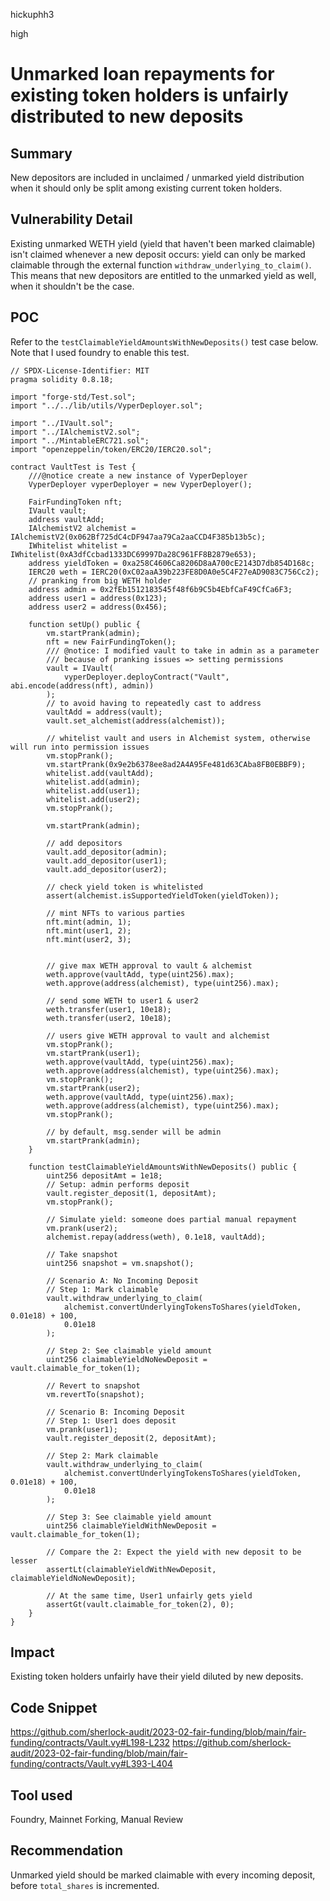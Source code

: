 hickuphh3

high

# Unmarked loan repayments for existing token holders is unfairly distributed to new deposits

## Summary
New depositors are included in unclaimed / unmarked yield distribution when it should only be split among existing current token holders.
 
## Vulnerability Detail
Existing unmarked WETH yield (yield that haven't been marked claimable) isn't claimed whenever a new deposit occurs: yield can only be marked claimable through the external function `withdraw_underlying_to_claim()`. This means that new depositors are entitled to the unmarked yield as well, when it shouldn't be the case.

## POC
Refer to the `testClaimableYieldAmountsWithNewDeposits()` test case below. Note that I used foundry to enable this test.

```solidity
// SPDX-License-Identifier: MIT
pragma solidity 0.8.18;

import "forge-std/Test.sol";
import "../../lib/utils/VyperDeployer.sol";

import "../IVault.sol";
import "../IAlchemistV2.sol";
import "../MintableERC721.sol";
import "openzeppelin/token/ERC20/IERC20.sol";

contract VaultTest is Test {
    ///@notice create a new instance of VyperDeployer
    VyperDeployer vyperDeployer = new VyperDeployer();

    FairFundingToken nft;
    IVault vault;
    address vaultAdd;
    IAlchemistV2 alchemist = IAlchemistV2(0x062Bf725dC4cDF947aa79Ca2aaCCD4F385b13b5c);
    IWhitelist whitelist = IWhitelist(0xA3dfCcbad1333DC69997Da28C961FF8B2879e653);
    address yieldToken = 0xa258C4606Ca8206D8aA700cE2143D7db854D168c;
    IERC20 weth = IERC20(0xC02aaA39b223FE8D0A0e5C4F27eAD9083C756Cc2);
    // pranking from big WETH holder
    address admin = 0x2fEb1512183545f48f6b9C5b4EbfCaF49CfCa6F3;
    address user1 = address(0x123);
    address user2 = address(0x456);
    
    function setUp() public {
        vm.startPrank(admin);
        nft = new FairFundingToken();
        /// @notice: I modified vault to take in admin as a parameter
        /// because of pranking issues => setting permissions
        vault = IVault(
            vyperDeployer.deployContract("Vault", abi.encode(address(nft), admin))
        );
        // to avoid having to repeatedly cast to address
        vaultAdd = address(vault);
        vault.set_alchemist(address(alchemist));

        // whitelist vault and users in Alchemist system, otherwise will run into permission issues
        vm.stopPrank();
        vm.startPrank(0x9e2b6378ee8ad2A4A95Fe481d63CAba8FB0EBBF9);
        whitelist.add(vaultAdd);
        whitelist.add(admin);
        whitelist.add(user1);
        whitelist.add(user2);
        vm.stopPrank();

        vm.startPrank(admin);

        // add depositors
        vault.add_depositor(admin);
        vault.add_depositor(user1);
        vault.add_depositor(user2);

        // check yield token is whitelisted
        assert(alchemist.isSupportedYieldToken(yieldToken));

        // mint NFTs to various parties
        nft.mint(admin, 1);
        nft.mint(user1, 2);
        nft.mint(user2, 3);
        

        // give max WETH approval to vault & alchemist
        weth.approve(vaultAdd, type(uint256).max);
        weth.approve(address(alchemist), type(uint256).max);

        // send some WETH to user1 & user2
        weth.transfer(user1, 10e18);
        weth.transfer(user2, 10e18);

        // users give WETH approval to vault and alchemist
        vm.stopPrank();
        vm.startPrank(user1);
        weth.approve(vaultAdd, type(uint256).max);
        weth.approve(address(alchemist), type(uint256).max);
        vm.stopPrank();
        vm.startPrank(user2);
        weth.approve(vaultAdd, type(uint256).max);
        weth.approve(address(alchemist), type(uint256).max);
        vm.stopPrank();

        // by default, msg.sender will be admin
        vm.startPrank(admin);
    }

    function testClaimableYieldAmountsWithNewDeposits() public {
        uint256 depositAmt = 1e18;
        // Setup: admin performs deposit
        vault.register_deposit(1, depositAmt);
        vm.stopPrank();

        // Simulate yield: someone does partial manual repayment
        vm.prank(user2);
        alchemist.repay(address(weth), 0.1e18, vaultAdd);

        // Take snapshot
        uint256 snapshot = vm.snapshot();

        // Scenario A: No Incoming Deposit
        // Step 1: Mark claimable
        vault.withdraw_underlying_to_claim(
            alchemist.convertUnderlyingTokensToShares(yieldToken, 0.01e18) + 100,
            0.01e18
        );

        // Step 2: See claimable yield amount
        uint256 claimableYieldNoNewDeposit = vault.claimable_for_token(1);

        // Revert to snapshot
        vm.revertTo(snapshot);

        // Scenario B: Incoming Deposit
        // Step 1: User1 does deposit
        vm.prank(user1);
        vault.register_deposit(2, depositAmt);

        // Step 2: Mark claimable
        vault.withdraw_underlying_to_claim(
            alchemist.convertUnderlyingTokensToShares(yieldToken, 0.01e18) + 100,
            0.01e18
        );

        // Step 3: See claimable yield amount
        uint256 claimableYieldWithNewDeposit = vault.claimable_for_token(1);

        // Compare the 2: Expect the yield with new deposit to be lesser
        assertLt(claimableYieldWithNewDeposit, claimableYieldNoNewDeposit);

        // At the same time, User1 unfairly gets yield
        assertGt(vault.claimable_for_token(2), 0);
    }
}
```

## Impact
Existing token holders unfairly have their yield diluted by new deposits.

## Code Snippet
https://github.com/sherlock-audit/2023-02-fair-funding/blob/main/fair-funding/contracts/Vault.vy#L198-L232
https://github.com/sherlock-audit/2023-02-fair-funding/blob/main/fair-funding/contracts/Vault.vy#L393-L404

## Tool used
Foundry, Mainnet Forking, Manual Review

## Recommendation
Unmarked yield should be marked claimable with every incoming deposit, before `total_shares` is incremented. 